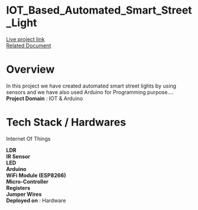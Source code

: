 # IOT_Based_Automated_Smart_Street_Light

[Live project link](https://drive.google.com/drive/folders/1tt953U-isnospAcdp96O6VJaSKLLGuL9?usp=sharing) <br />
[Related Document](https://drive.google.com/drive/folders/1nTE3hiT71hFDc_UVuMbIS3iPx_X9jpJD?usp=sharing) <br />


# Overview
In this project we have created automated smart street lights by using sensors and we have also used Arduino for Programming purpose....
<strong>Project Domain</strong> : IOT & Arduino<br />

# Tech Stack / Hardwares
Internet Of Things <br />

<strong>LDR</strong><br />
<strong>IR Sensor</strong><br />
<strong>LED</strong><br />
<strong>Arduino</strong><br />
<strong>WiFi Module (ESP8266)</strong><br />
<strong>Micro-Controller</strong><br />
<strong>Registers</strong><br />
<strong>Jumper Wires</strong><br />
<strong>Deployed on</strong> : Hardware <br />

